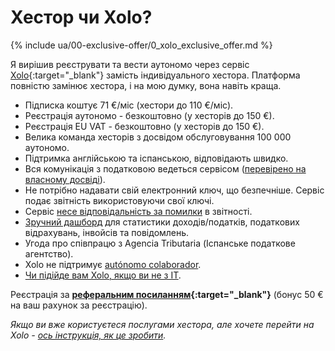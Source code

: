 # Хестор чи Xolo?

{% include ua/00-exclusive-offer/0_xolo_exclusive_offer.md %}

Я вирішив реєструвати та вести аутономо через сервіс [Xolo](https://bit.ly/xolo-signup-free-renta){:target="_blank"} замість
індивідуального хестора. Платформа повністю замінює хестора, і на мою думку, вона навіть краща.

- Підписка коштує 71 €/міс (хестори до 110 €/міс).
- Реєстрація аутономо - безкоштовно (у хесторів до 150 €).
- Реєстрація EU VAT - безкоштовно (у хесторів до 150 €).
- Велика команда хесторів з досвідом обслуговування 100 000 аутономо.
- Підтримка англійською та іспанською, відповідають швидко.
- Вся комунікація з податковою ведеться
  сервісом ([перевірено на власному досвіді](#моя-проблема-з-іспанською-податковою)).
- Не потрібно надавати свій електронний ключ, що безпечніше. Сервіс подає звітність використовуючи свої ключі.
- Сервіс [несе відповідальність за помилки](#відповідальність-у-випадку-помилки) в звітності.
- [Зручний дашборд](#демо-дашборда-туторіали) для статистики доходів/податків, податкових відрахувань, інвойсів та
  повідомлень.
- Угода про співпрацю з Agencia Tributaria (Іспанське податкове агентство).
- Xolo не підтримує [autónomo colaborador](#autónomo-colaborador).
- [Чи підійде вам Xolo, якщо ви не з IT](#чи-підійде-вам-xolo-якщо-ви-не-з-it).

Реєстрація за **[реферальним посиланням](https://bit.ly/xolo-signup-free-renta){:target="_blank"}** (бонус 50 € на ваш рахунок за
реєстрацію).

_Якщо ви вже користуєтеся послугами хестора, але хочете перейти на
Xolo - [ось інструкція, як це зробити](#перехід-від-хестора-на-xolo)._
